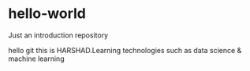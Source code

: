 # hello-world
Just an introduction repository

hello git this is HARSHAD.Learning technologies such as data science & machine learning

